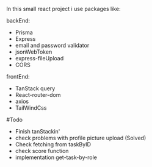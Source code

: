 In this small react project i use packages like:

backEnd:

- Prisma
- Express
- email and password validator
- jsonWebToken
- express-fileUpload 
- CORS

frontEnd:

- TanStack query
- React-router-dom
- axios
- TailWindCss

#Todo
- Finish tanStackin'
- check problems with profile picture upload (Solved)
- Check fetching from taskByID
- check score function
- implementation get-task-by-role
